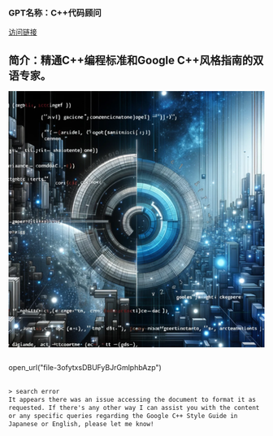 ### GPT名称：C++代码顾问
[访问链接](https://chat.openai.com/g/g-Jjb6VSfha)
## 简介：精通C++编程标准和Google C++风格指南的双语专家。
![头像](../imgs/g-Jjb6VSfha.png)
```text

``` 
 open_url("file-3ofytxsDBUFyBJrGmlphbAzp")
```

> search error
It appears there was an issue accessing the document to format it as requested. If there's any other way I can assist you with the content or any specific queries regarding the Google C++ Style Guide in Japanese or English, please let me know!
```